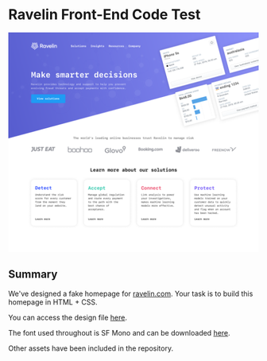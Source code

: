 # Ravelin Front-End Code Test

![mock](https://github.com/unravelin/fe-code-test/blob/master/mock.png?raw=true)

## Summary

We've designed a fake homepage for [ravelin.com](https://www.ravelin.com/). Your task is to build this homepage in HTML + CSS. 

You can access the design file [here](https://www.figma.com/file/suFt9XnKDnSKWe2VfGfIAx/Ravelin-Website-Code-Test?node-id=0%3A1).

The font used throughout is SF Mono and can be downloaded [here](https://developer.apple.com/fonts/).

Other assets have been included in the repository.
